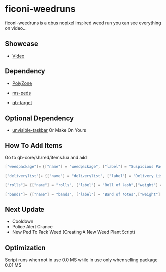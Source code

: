 # ficoni-weedruns

ficoni-weedruns is a qbus nopixel inspired weed run you can see everything on video...

## Showcase

* [Video](https://www.youtube.com/watch?v=uyUGICzViGI)

## Dependency

* [PolyZone](https://github.com/mkafrin/PolyZone)

* [ms-peds](https://github.com/MiddleSkillz/ms-peds)

* [qb-target](https://github.com/qbcore-framework/qb-target)

## Optional Dependency

* [unvisible-taskbar](https://github.com/Ficoni57/unvisible-taskbar) Or Make On Yours

## How To Add Items

Go to qb-core/shared/items.lua and add 

```lua
["weedpackage"]= {["name"] = "weedpackage", ["label"] = "Suspicious Package",["weight"] = 25000, ["type"] = "item", ["image"] = "weedpackage.png", ["unique"] = false, ["useable"] = false, ["shouldClose"] = true, ["combinable"] = nil, ["description"] = "Marked for Police Seizure"},
    
["deliverylist"]= {["name"] = "deliverylist", ["label"] = "Delivery List",["weight"] = 5000, ["type"] = "item", ["image"] = "deliverylist.png", ["unique"] = false, ["useable"] = false, ["shouldClose"] = true, ["combinable"] = nil, ["description"] = "A suspicious list with transport instructions. Marked for Police Seizure."},

["rolls"]= {["name"] = "rolls", ["label"] = "Roll of Cash",["weight"] = 0, ["type"] = "item", ["image"] = "rolls.png", ["unique"] = false, ["useable"] = false, ["shouldClose"] = false, ["combinable"] = nil, ["description"] = "Lots of low denominators - Indicates drug sales."},
    
["bands"]= {["name"] = "bands", ["label"] = "Band of Notes",["weight"] = 0, ["type"] = "item", ["image"] = "bands.png", ["unique"] = false, ["useable"] = false, ["shouldClose"] = false, ["combinable"] = nil, ["description"] = "Lots of low denominators - Indicates drug sales."},
```

## Next Update

- Cooldown
- Police Alert Chance
- New Ped To Pack Weed (Creating A New Weed Plant Script)

## Optimization

Script runs when not in use 0.0 MS while in use only when selling package 0.01 MS
